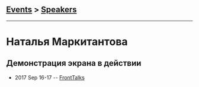 ## [Events](../README.md) > [Speakers](../speakers.md)
---

# Наталья Маркитантова

## Демонстрация экрана в действии
- 2017 Sep 16-17 -- [FrontTalks](https://events.yandex.ru/lib/talks/4887/)    
